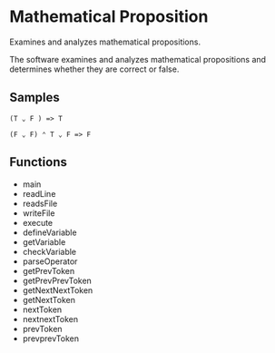# Mathematical Proposition

Examines and analyzes mathematical propositions.

The software examines and analyzes mathematical propositions and determines whether they are correct or false.

## Samples

```
(T ⌄ F ) => T
```

```
(F ⌄ F) ⌃ T ⌄ F => F
```

## Functions

- main
- readLine
- readsFile
- writeFile
- execute
- defineVariable
- getVariable
- checkVariable
- parseOperator
- getPrevToken
- getPrevPrevToken
- getNextNextToken
- getNextToken
- nextToken
- nextnextToken
- prevToken
- prevprevToken

